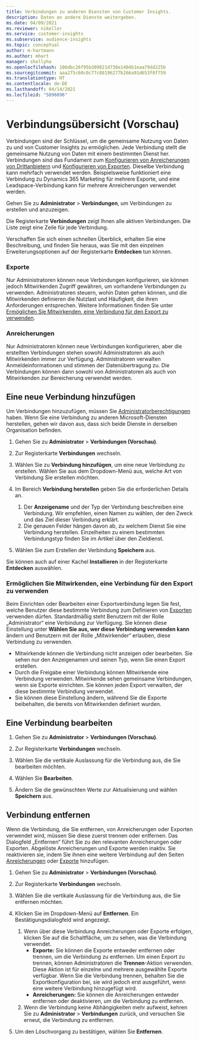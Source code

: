 ```yaml
---
title: Verbindungen zu anderen Diensten von Customer Insights.
description: Daten an andere Dienste weitergeben.
ms.date: 04/09/2021
ms.reviewer: nikeller
ms.service: customer-insights
ms.subservice: audience-insights
ms.topic: conceptual
author: m-hartmann
ms.author: mhart
manager: shellyha
ms.openlocfilehash: 106dbc26f95b309821d738e1484b1eaa79dd225b
ms.sourcegitcommit: aaa275c60c0c77c88196277b266a91d653f8f759
ms.translationtype: HT
ms.contentlocale: de-DE
ms.lasthandoff: 04/14/2021
ms.locfileid: "5896096"
---
```

# <a name="connections-preview-overview"></a>Verbindungsübersicht (Vorschau)

Verbindungen sind der Schlüssel, um die gemeinsame Nutzung von Daten zu und von Customer Insights zu ermöglichen. Jede Verbindung stellt die gemeinsame Nutzung von Daten mit einem bestimmten Dienst her. Verbindungen sind das Fundament zum [Konfigurieren von Anreicherungen von Drittanbietern](enrichment-hub.md) und [Konfigurieren von Exporten](export-destinations.md). Dieselbe Verbindung kann mehrfach verwendet werden. Beispielsweise funktioniert eine Verbindung zu Dynamics 365 Marketing für mehrere Exporte, und eine Leadspace-Verbindung kann für mehrere Anreicherungen verwendet werden.

Gehen Sie zu **Administrator** > **Verbindungen**, um Verbindungen zu erstellen und anzuzeigen.

Die Registerkarte **Verbindungen** zeigt Ihnen alle aktiven Verbindungen. Die Liste zeigt eine Zeile für jede Verbindung. 

Verschaffen Sie sich einen schnellen Überblick, erhalten Sie eine Beschreibung, und finden Sie heraus, was Sie mit den einzelnen Erweiterungsoptionen auf der Registerkarte **Entdecken** tun können.

### <a name="exports"></a>Exporte

Nur Administratoren können neue Verbindungen konfigurieren, sie können jedoch Mitwirkenden Zugriff gewähren, um vorhandene Verbindungen zu verwenden. Administratoren steuern, wohin Daten gehen können, und die Mitwirkenden definieren die Nutzlast und Häufigkeit, die ihren Anforderungen entsprechen. Weitere Informationen finden Sie unter [Ermöglichen Sie Mitwirkenden, eine Verbindung für den Export zu verwenden](#allow-contributors-to-use-a-connection-for-exports).

### <a name="enrichments"></a>Anreicherungen

Nur Administratoren können neue Verbindungen konfigurieren, aber die erstellten Verbindungen stehen sowohl Administratoren als auch Mitwirkenden immer zur Verfügung. Administratoren verwalten Anmeldeinformationen und stimmen der Datenübertragung zu. Die Verbindungen können dann sowohl von Administratoren als auch von Mitwirkenden zur Bereicherung verwendet werden.

## <a name="add-a-new-connection"></a>Eine neue Verbindung hinzufügen

Um Verbindungen hinzuzufügen, müssen Sie [Administratorberechtigungen](permissions.md) haben. Wenn Sie eine Verbindung zu anderen Microsoft-Diensten herstellen, gehen wir davon aus, dass sich beide Dienste in derselben Organisation befinden.

1. Gehen Sie zu **Administrator** > **Verbindungen (Vorschau)**.

1. Zur Registerkarte **Verbindungen** wechseln.

1. Wählen Sie zu **Verbindung hinzufügen**, um eine neue Verbindung zu erstellen. Wählen Sie aus dem Dropdown-Menü aus, welche Art von Verbindung Sie erstellen möchten.

1. Im Bereich **Verbindung herstellen** geben Sie die erforderlichen Details an. 
   1. Der **Anzeigename** und der Typ der Verbindung beschreiben eine Verbindung. Wir empfehlen, einen Namen zu wählen, der den Zweck und das Ziel dieser Verbindung erklärt.
   1. Die genauen Felder hängen davon ab, zu welchem Dienst Sie eine Verbindung herstellen. Einzelheiten zu einem bestimmten Verbindungstyp finden Sie im Artikel über den Zieldienst.

1. Wählen Sie zum Erstellen der Verbindung **Speichern** aus.

Sie können auch auf einer Kachel **Installieren** in der Registerkarte **Entdecken** auswählen.

### <a name="allow-contributors-to-use-a-connection-for-exports"></a>Ermöglichen Sie Mitwirkenden, eine Verbindung für den Export zu verwenden

Beim Einrichten oder Bearbeiten einer Exportverbindung legen Sie fest, welche Benutzer diese bestimmte Verbindung zum Definieren von [Exporten](export-destinations.md) verwenden dürfen. Standardmäßig steht Benutzern mit der Rolle „Administrator“ eine Verbindung zur Verfügung. Sie können diese Einstellung unter **Wählen Sie aus, wer diese Verbindung verwenden kann** ändern und Benutzern mit der Rolle „Mitwirkender“ erlauben, diese Verbindung zu verwenden.

- Mitwirkende können die Verbindung nicht anzeigen oder bearbeiten. Sie sehen nur den Anzeigenamen und seinen Typ, wenn Sie einen Export erstellen.
- Durch die Freigabe einer Verbindung können Mitwirkende eine Verbindung verwenden. Mitwirkende sehen gemeinsame Verbindungen, wenn sie Exporte einrichten. Sie können jeden Export verwalten, der diese bestimmte Verbindung verwendet.
- Sie können diese Einstellung ändern, während Sie die Exporte beibehalten, die bereits von Mitwirkenden definiert wurden.

## <a name="edit-a-connection"></a>Eine Verbindung bearbeiten

1. Gehen Sie zu **Administrator** > **Verbindungen (Vorschau)**.

1. Zur Registerkarte **Verbindungen** wechseln.

1. Wählen Sie die vertikale Auslassung für die Verbindung aus, die Sie bearbeiten möchten.

1. Wählen Sie **Bearbeiten**.

1. Ändern Sie die gewünschten Werte zur Aktualisierung und wählen **Speichern** aus.

## <a name="remove-a-connection"></a>Verbindung entfernen

Wenn die Verbindung, die Sie entfernen, von Anreicherungen oder Exporten verwendet wird, müssen Sie diese zuerst trennen oder entfernen. Das Dialogfeld „Entfernen“ führt Sie zu den relevanten Anreicherungen oder Exporten. Abgelöste Anreicherungen und Exporte werden inaktiv. Sie reaktivieren sie, indem Sie ihnen eine weitere Verbindung auf den Seiten [Anreicherungen](enrichment-hub.md) oder [Exporte](export-destinations.md) hinzufügen.

1. Gehen Sie zu **Administrator** > **Verbindungen (Vorschau)**.

1. Zur Registerkarte **Verbindungen** wechseln.

1. Wählen Sie die vertikale Auslassung für die Verbindung aus, die Sie entfernen möchten.

1. Klicken Sie im Dropdown-Menü auf **Entfernen**. Ein Bestätigungsdialogfeld wird angezeigt.

   1. Wenn über diese Verbindung Anreicherungen oder Exporte erfolgen, klicken Sie auf die Schaltfläche, um zu sehen, was die Verbindung verwendet.
      - **Exporte:** Sie können die Exporte entweder entfernen oder trennen, um die Verbindung zu entfernen. Um einen Export zu trennen, können Administratoren die **Trennen**-Aktion verwenden. Diese Aktion ist für einzelne und mehrere ausgewählte Exporte verfügbar. Wenn Sie die Verbindung trennen, behalten Sie die Exportkonfiguration bei, sie wird jedoch erst ausgeführt, wenn eine weitere Verbindung hinzugefügt wird.
      - **Anreicherungen:** Sie können die Anreicherungen entweder entfernen oder deaktivieren, um die Verbindung zu entfernen. 
   1. Wenn die Verbindung keine Abhängigkeiten mehr aufweist, kehren Sie zu **Administrator** > **Verbindungen** zurück, und versuchen Sie erneut, die Verbindung zu entfernen.

1. Um den Löschvorgang zu bestätigen, wählen Sie **Entfernen**.

